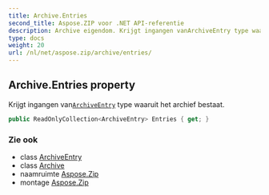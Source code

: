 ```yaml
---
title: Archive.Entries
second_title: Aspose.ZIP voor .NET API-referentie
description: Archive eigendom. Krijgt ingangen vanArchiveEntry type waaruit het archief bestaat.
type: docs
weight: 20
url: /nl/net/aspose.zip/archive/entries/
---
```

## Archive.Entries property

Krijgt ingangen van[`ArchiveEntry`](../../archiveentry/) type waaruit het archief bestaat.

```csharp
public ReadOnlyCollection<ArchiveEntry> Entries { get; }
```

### Zie ook

* class [ArchiveEntry](../../archiveentry/)
* class [Archive](../)
* naamruimte [Aspose.Zip](../../archive/)
* montage [Aspose.Zip](../../../)


